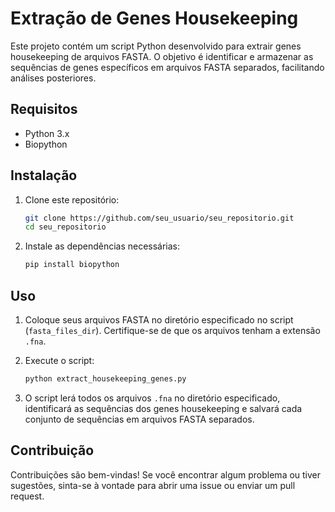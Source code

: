 
# Extração de Genes Housekeeping

Este projeto contém um script Python desenvolvido para extrair genes housekeeping de arquivos FASTA. O objetivo é identificar e armazenar as sequências de genes específicos em arquivos FASTA separados, facilitando análises posteriores.

## Requisitos

- Python 3.x
- Biopython

## Instalação

1. Clone este repositório:

    ```bash
    git clone https://github.com/seu_usuario/seu_repositorio.git
    cd seu_repositorio
    ```

2. Instale as dependências necessárias:

    ```bash
    pip install biopython
    ```

## Uso

1. Coloque seus arquivos FASTA no diretório especificado no script (`fasta_files_dir`). Certifique-se de que os arquivos tenham a extensão `.fna`.

2. Execute o script:

    ```bash
    python extract_housekeeping_genes.py
    ```

3. O script lerá todos os arquivos `.fna` no diretório especificado, identificará as sequências dos genes housekeeping e salvará cada conjunto de sequências em arquivos FASTA separados.

## Contribuição

Contribuições são bem-vindas! Se você encontrar algum problema ou tiver sugestões, sinta-se à vontade para abrir uma issue ou enviar um pull request.



